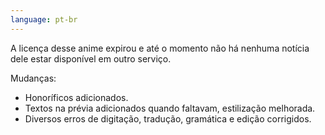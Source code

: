 ```yaml
---
language: pt-br
---
```


A licença desse anime expirou e até o momento não há nenhuma notícia dele estar disponível em outro serviço.

Mudanças:

- Honoríficos adicionados.
- Textos na prévia adicionados quando faltavam, estilização melhorada.
- Diversos erros de digitação, tradução, gramática e edição corrigidos.

